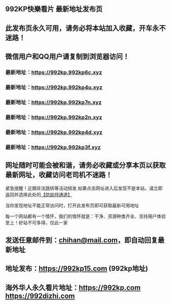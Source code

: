 ## **992KP快樂看片 最新地址发布页**
## 此发布页永久可用，请务必将本站加入收藏，开车永不迷路！
## 微信用户和QQ用户请复制到浏览器访问！
### 最新地址：https://992kp.992kp6c.xyz

### 最新地址：https://992kp.992kp4u.xyz

### 最新地址：https://992kp.992kp7n.xyz

### 最新地址：https://992kp.992kp2n.xyz

### 最新地址：https://992kp.992kp4d.xyz

### 最新地址：https://992kp.992kp3f.xyz


## 网址随时可能会被和谐，请务必收藏或分享本页以获取最新网址，收藏访问老司机不迷路！

紧急提醒！近期非法跳转等活动频发
如果点击网址进入后发现不是本站，请立即返回并选择此处的[【防劫持通道】](https://23.224.130.222:7583)

当你发现地址不能正常访问时，打开此发布页即可获取最新可用地址

每一个网站都有一个情怀，我们的情怀就是：干净、资源种类齐全、坚持用户体验至上！好站不可多得，仅此一家

## 发送任意邮件到：chihan@mail.com，即自动回复最新地址
## 地址发布：https://992kp15.com  (992kp地址)
## 海外华人永久看片地址：https://992kp.com  https://992dizhi.com
